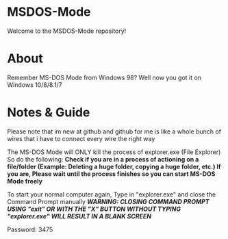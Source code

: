 # MSDOS-Mode

Welcome to the MSDOS-Mode repository!

# About

Remember MS-DOS Mode from Windows 98? Well now you got it on Windows 10/8/8.1/7

# Notes & Guide

Please note that im new at github and github for me is like a whole bunch of wires that i have to connect every wire the right way

The MS-DOS Mode will ONLY kill the process of explorer.exe (File Explorer) So do the following:
**Check if you are in a process of actioning on a file/folder (Example: Deleting a huge folder, copying a huge folder, etc.)
If you are, Please wait until the process finishes so you can start MS-DOS Mode freely**

To start your normal computer again, Type in "explorer.exe" and close the Command Prompt manually
***WARNING: CLOSING COMMAND PROMPT USING "exit" OR WITH THE "X" BUTTON WITHOUT TYPING "explorer.exe" WILL RESULT IN A BLANK SCREEN***

Password: 3475
